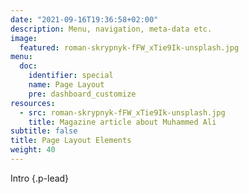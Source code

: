 ```yaml
---
date: "2021-09-16T19:36:58+02:00"
description: Menu, navigation, meta-data etc. 
image:
  featured: roman-skrypnyk-fFW_xTie9Ik-unsplash.jpg
menu:
  doc:
    identifier: special
    name: Page Layout
    pre: dashboard_customize
resources:
  - src: roman-skrypnyk-fFW_xTie9Ik-unsplash.jpg
    title: Magazine article about Muhammed Ali
subtitle: false
title: Page Layout Elements
weight: 40
---
```


Intro
{.p-lead} <!-- more -->
